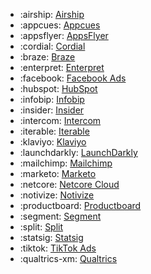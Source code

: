 <!-- To add an entry, first add an SVG logo in overrides/.icons, then add a new line item in the table. Wrap the icon filename in colons to reference it. -->

<div class="grid cards" markdown>

- :airship: [Airship](../data/destinations/airship-cohort.md)
- :appcues: [Appcues](../data/destinations/appcues-cohort.md)
- :appsflyer: [AppsFlyer](../data/destinations/appsflyer-cohort.md)
- :cordial: [Cordial](../data/destinations/cordial-cohort.md)
- :braze: [Braze](../data/destinations/braze-cohort.md)
- :enterpret: [Enterpret](../data/destinations/enterpret-cohort.md)
- :facebook: [Facebook Ads](../data/destinations/facebook-cohort.md)
- :hubspot: [HubSpot](../data/destinations/hubspot-cohort.md)
- :infobip: [Infobip](../data/destinations/infobip-cohort.md)
- :insider: [Insider](../data/destinations/insider-cohort.md)
- :intercom: [Intercom](../data/destinations/intercom-cohort.md)
- :iterable: [Iterable](../data/destinations/iterable-cohort.md)
- :klaviyo: [Klaviyo](../data/destinations/klaviyo-cohort.md)
- :launchdarkly: [LaunchDarkly](../data/destinations/launchdarkly-cohort.md)
- :mailchimp: [Mailchimp](../data/destinations/mailchimp-cohort.md)
- :marketo: [Marketo](../data/destinations/marketo-cohort.md)
- :netcore: [Netcore Cloud](../data/destinations/netcore-cohort.md)
- :notivize: [Notivize](../data/destinations/notivize-cohort.md)
- :productboard: [Productboard](../data/destinations/productboard-cohort.md)
- :segment: [Segment](../data/destinations/segment-cohort.md)
- :split: [Split](../data/destinations/split-cohort.md)
- :statsig: [Statsig](../data/destinations/statsig-cohort.md)
- :tiktok: [TikTok Ads](../data/destinations/tiktok-cohort.md)
- :qualtrics-xm: [Qualtrics](../data/destinations/qualtrics-cohort.md)

</div>